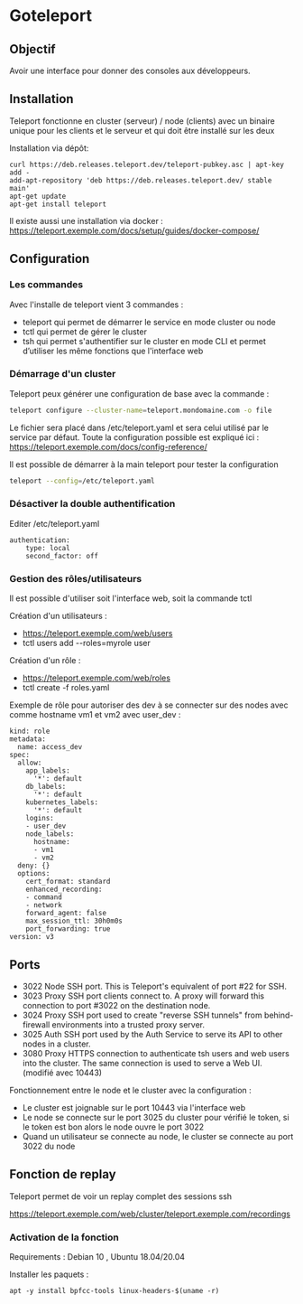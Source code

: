 # Goteleport
## Objectif
Avoir une interface pour donner des consoles aux développeurs.

## Installation
Teleport fonctionne en cluster (serveur) / node (clients) avec un binaire unique pour les clients et le serveur et qui doit être installé sur les deux

Installation via dépôt:
```
curl https://deb.releases.teleport.dev/teleport-pubkey.asc | apt-key add -
add-apt-repository 'deb https://deb.releases.teleport.dev/ stable main'
apt-get update
apt-get install teleport
```

Il existe aussi une installation via docker : https://teleport.exemple.com/docs/setup/guides/docker-compose/

## Configuration
### Les commandes
Avec l'installe de teleport vient 3 commandes :
- teleport qui permet de démarrer le service en mode cluster ou node
- tctl qui permet de gérer le cluster
- tsh qui permet s'authentifier sur le cluster en mode CLI et permet d’utiliser les même fonctions que l'interface web

### Démarrage d'un cluster
Teleport peux générer une configuration de base avec la commande :
```bash
teleport configure --cluster-name=teleport.mondomaine.com -o file
```
Le fichier sera placé dans /etc/teleport.yaml et sera celui utilisé par le service par défaut.
Toute la configuration possible est expliqué ici : https://teleport.exemple.com/docs/config-reference/


Il est possible de démarrer à la main teleport pour tester la configuration
```bash
teleport --config=/etc/teleport.yaml
```

### Désactiver la double authentification
Editer /etc/teleport.yaml
```
authentication:
    type: local
    second_factor: off
```

### Gestion des rôles/utilisateurs
Il est possible d'utiliser soit l'interface web, soit la commande tctl

Création d'un utilisateurs :
- https://teleport.exemple.com/web/users
- tctl users add --roles=myrole user

Création d'un rôle :
- https://teleport.exemple.com/web/roles
- tctl create -f roles.yaml

Exemple de rôle pour autoriser des dev à se connecter sur des nodes avec comme hostname vm1 et vm2 avec user_dev :
```
kind: role
metadata:
  name: access_dev
spec:
  allow:
    app_labels:
      '*': default
    db_labels:
      '*': default
    kubernetes_labels:
      '*': default
    logins:
    - user_dev
    node_labels:
      hostname:
      - vm1
      - vm2
  deny: {}
  options:
    cert_format: standard
    enhanced_recording:
    - command
    - network
    forward_agent: false
    max_session_ttl: 30h0m0s
    port_forwarding: true
version: v3
```

## Ports
- 3022	Node	SSH port. This is Teleport's equivalent of port #22 for SSH.
- 3023	Proxy	SSH port clients connect to. A proxy will forward this connection to port #3022 on the destination node.
- 3024	Proxy	SSH port used to create "reverse SSH tunnels" from behind-firewall environments into a trusted proxy server.
- 3025	Auth	SSH port used by the Auth Service to serve its API to other nodes in a cluster.
- 3080	Proxy	HTTPS connection to authenticate tsh users and web users into the cluster. The same connection is used to serve a Web UI. (modifié avec 10443)

Fonctionnement entre le node et le cluster avec la configuration :
- Le cluster est joignable sur le port 10443 via l'interface web
- Le node se connecte sur le port 3025 du cluster pour vérifié le token, si le token est bon alors le node ouvre le port 3022
- Quand un utilisateur se connecte au node, le cluster se connecte au port 3022 du node


## Fonction de replay
Teleport permet de voir un replay complet des sessions ssh

https://teleport.exemple.com/web/cluster/teleport.exemple.com/recordings

### Activation de la fonction
Requirements : Debian 10 , Ubuntu 18.04/20.04

Installer les paquets :
```
apt -y install bpfcc-tools linux-headers-$(uname -r)
```
